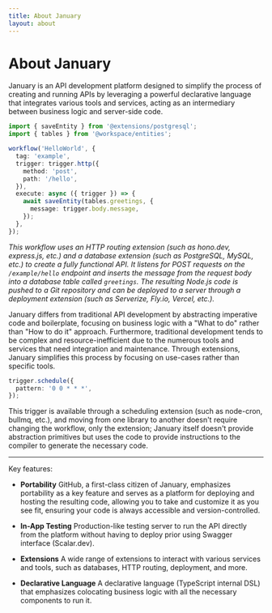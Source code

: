 ```yaml
---
title: About January
layout: about
---
```


# About January

January is an API development platform designed to simplify the process of creating and running APIs by leveraging a powerful declarative language that integrates various tools and services, acting as an intermediary between business logic and server-side code.

```ts
import { saveEntity } from '@extensions/postgresql';
import { tables } from '@workspace/entities';

workflow('HelloWorld', {
  tag: 'example',
  trigger: trigger.http({
    method: 'post',
    path: '/hello',
  }),
  execute: async ({ trigger }) => {
    await saveEntity(tables.greetings, {
      message: trigger.body.message,
    });
  },
});
```

_This workflow uses an HTTP routing extension (such as hono.dev, express.js, etc.) and a database extension (such as PostgreSQL, MySQL, etc.) to create a fully functional API. It listens for POST requests on the `/example/hello` endpoint and inserts the message from the request body into a database table called `greetings`. The resulting Node.js code is pushed to a Git repository and can be deployed to a server through a deployment extension (such as Serverize, Fly.io, Vercel, etc.)._

January differs from traditional API development by abstracting imperative code and boilerplate, focusing on business logic with a "What to do" rather than "How to do it" approach. Furthermore, traditional development tends to be complex and resource-inefficient due to the numerous tools and services that need integration and maintenance. Through extensions, January simplifies this process by focusing on use-cases rather than specific tools.

```ts
trigger.schedule({
  pattern: '0 0 * * *',
});
```

This trigger is available through a scheduling extension (such as node-cron, bullmq, etc.), and moving from one library to another doesn't require changing the workflow, only the extension; January itself doesn't provide abstraction primitives but uses the code to provide instructions to the compiler to generate the necessary code.

---

Key features:

- **Portability**
  GitHub, a first-class citizen of January, emphasizes portability as a key feature and serves as a platform for deploying and hosting the resulting code, allowing you to take and customize it as you see fit, ensuring your code is always accessible and version-controlled.

- **In-App Testing**
  Production-like testing server to run the API directly from the platform without having to deploy prior using Swagger interface (Scalar.dev).

- **Extensions**
  A wide range of extensions to interact with various services and tools, such as databases, HTTP routing, deployment, and more.

- **Declarative Language**
  A declarative language (TypeScript internal DSL) that emphasizes colocating business logic with all the necessary components to run it.

[blocking vs. non-blocking]: /learn/asynchronous-work/overview-of-blocking-vs-non-blocking
[`child_process.fork()`]: https://nodejs.org/api/child_process.html
[`cluster`]: https://nodejs.org/api/cluster.html
[event machine]: https://github.com/eventmachine/eventmachine
[twisted]: https://twisted.org/
